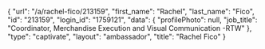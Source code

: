 {
    "url": "\/a\/rachel-fico\/213159",
    "first_name": "Rachel",
    "last_name": "Fico",
    "id": "213159",
    "login_id": "1759121",
    "data": {
        "profilePhoto": null,
        "job_title": "Coordinator, Merchandise Execution and Visual Communication -RTW"
    },
    "type": "captivate",
    "layout": "ambassador",
    "title": "Rachel Fico"
}